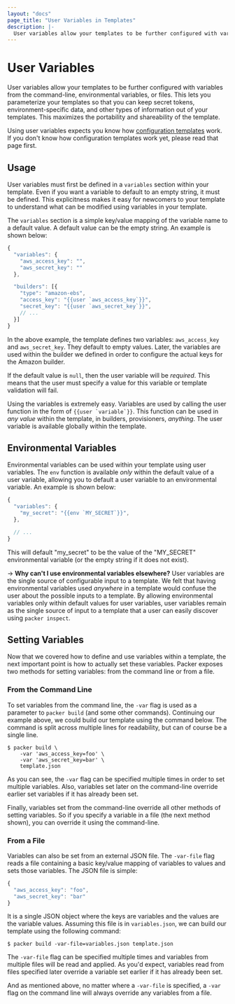 ```yaml
---
layout: "docs"
page_title: "User Variables in Templates"
description: |-
  User variables allow your templates to be further configured with variables from the command-line, environmental variables, or files. This lets you parameterize your templates so that you can keep secret tokens, environment-specific data, and other types of information out of your templates. This maximizes the portablility and shareability of the template.
---
```


# User Variables

User variables allow your templates to be further configured with variables
from the command-line, environmental variables, or files. This lets you
parameterize your templates so that you can keep secret tokens,
environment-specific data, and other types of information out of your
templates. This maximizes the portability and shareability of the template.

Using user variables expects you know how
[configuration templates](/docs/templates/configuration-templates.html) work.
If you don't know how configuration templates work yet, please read that
page first.

## Usage

User variables must first be defined in a `variables` section within your
template. Even if you want a variable to default to an empty string, it
must be defined. This explicitness makes it easy for newcomers to your
template to understand what can be modified using variables in your template.

The `variables` section is a simple key/value mapping of the variable
name to a default value. A default value can be the empty string. An
example is shown below:

```javascript
{
  "variables": {
    "aws_access_key": "",
    "aws_secret_key": ""
  },

  "builders": [{
    "type": "amazon-ebs",
    "access_key": "{{user `aws_access_key`}}",
    "secret_key": "{{user `aws_secret_key`}}",
    // ...
  }]
}
```

In the above example, the template defines two variables: `aws_access_key` and
`aws_secret_key`. They default to empty values.
Later, the variables are used within the builder we defined in order to
configure the actual keys for the Amazon builder.

If the default value is `null`, then the user variable will be _required_.
This means that the user must specify a value for this variable or template
validation will fail.

Using the variables is extremely easy. Variables are used by calling
the user function in the form of <code>{{user &#96;variable&#96;}}</code>.
This function can be used in _any value_ within the template, in
builders, provisioners, _anything_. The user variable is available globally
within the template.

## Environmental Variables

Environmental variables can be used within your template using user
variables. The `env` function is available _only_ within the default value
of a user variable, allowing you to default a user variable to an
environmental variable. An example is shown below:

```javascript
{
  "variables": {
    "my_secret": "{{env `MY_SECRET`}}",
  },

  // ...
}
```

This will default "my\_secret" to be the value of the "MY\_SECRET"
environmental variable (or the empty string if it does not exist).

-> **Why can't I use environmental variables elsewhere?**
User variables are the single source of configurable input to a template.
We felt that having environmental variables used _anywhere_ in a
template would confuse the user about the possible inputs to a template.
By allowing environmental variables only within default values for user
variables, user variables remain as the single source of input to a template
that a user can easily discover using `packer inspect`.

## Setting Variables

Now that we covered how to define and use variables within a template,
the next important point is how to actually set these variables. Packer
exposes two methods for setting variables: from the command line or
from a file.

### From the Command Line

To set variables from the command line, the `-var` flag is used as
a parameter to `packer build` (and some other commands). Continuing our example
above, we could build our template using the command below. The command
is split across multiple lines for readability, but can of course be a single
line.

```text
$ packer build \
    -var 'aws_access_key=foo' \
    -var 'aws_secret_key=bar' \
    template.json
```

As you can see, the `-var` flag can be specified multiple times in order
to set multiple variables. Also, variables set later on the command-line
override earlier set variables if it has already been set.

Finally, variables set from the command-line override all other methods
of setting variables. So if you specify a variable in a file (the next
method shown), you can override it using the command-line.

### From a File

Variables can also be set from an external JSON file. The `-var-file`
flag reads a file containing a basic key/value mapping of variables to
values and sets those variables. The JSON file is simple:

```javascript
{
  "aws_access_key": "foo",
  "aws_secret_key": "bar"
}
```

It is a single JSON object where the keys are variables and the values are
the variable values. Assuming this file is in `variables.json`, we can
build our template using the following command:

```text
$ packer build -var-file=variables.json template.json
```

The `-var-file` flag can be specified multiple times and variables from
multiple files will be read and applied. As you'd expect, variables read
from files specified later override a variable set earlier if it has
already been set.

And as mentioned above, no matter where a `-var-file` is specified, a
`-var` flag on the command line will always override any variables from
a file.
